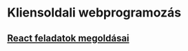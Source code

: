 # Kliensoldali webprogramozás
## [React feladatok megoldásai](https://github.com/Valentinusz/kliensoldali-webprogramozas-feladattar)